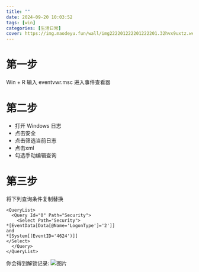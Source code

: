 ```yaml
---
title: ""
date: 2024-09-20 10:03:52 
tags: [win]
categories: [生活日常]
cover: https://img.maodeyu.fun/wall/img222201222201222201.32hvx9uxtz.webp
---
```

# 第一步
Win + R  输入 eventvwr.msc  进入事件查看器

# 第二步
- 打开 Windows 日志
- 点击安全
- 点击筛选当前日志
- 点击xml
- 勾选手动编辑查询
# 第三步
将下列查询条件复制替换
```
<QueryList>
  <Query Id="0" Path="Security">
    <Select Path="Security">
*[EventData[Data[@Name='LogonType']='2']]
and
*[System[(EventID='4624')]]
</Select>
  </Query>
</QueryList>
```
你会得到解锁记录:
![图片](https://img.maodeyu.fun/web/winsignquery.webp)